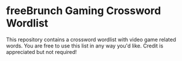 # freeBrunch Gaming Crossword Wordlist

This repository contains a crossword wordlist with video game related words. You are free to use this list in any way you'd like. Credit is appreciated but not required!
